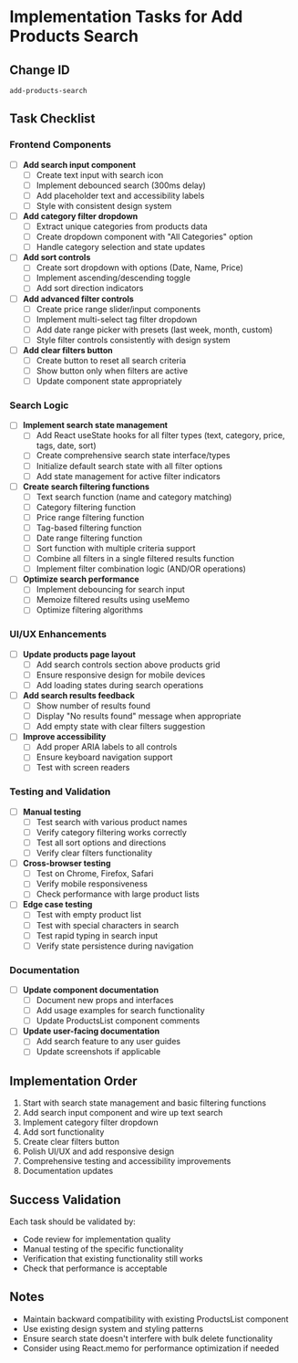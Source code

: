 # Implementation Tasks for Add Products Search

## Change ID
`add-products-search`

## Task Checklist

### Frontend Components

- [ ] **Add search input component**
  - [ ] Create text input with search icon
  - [ ] Implement debounced search (300ms delay)
  - [ ] Add placeholder text and accessibility labels
  - [ ] Style with consistent design system

- [ ] **Add category filter dropdown**
  - [ ] Extract unique categories from products data
  - [ ] Create dropdown component with "All Categories" option
  - [ ] Handle category selection and state updates

- [ ] **Add sort controls**
  - [ ] Create sort dropdown with options (Date, Name, Price)
  - [ ] Implement ascending/descending toggle
  - [ ] Add sort direction indicators

- [ ] **Add advanced filter controls**
  - [ ] Create price range slider/input components
  - [ ] Implement multi-select tag filter dropdown
  - [ ] Add date range picker with presets (last week, month, custom)
  - [ ] Style filter controls consistently with design system

- [ ] **Add clear filters button**
  - [ ] Create button to reset all search criteria
  - [ ] Show button only when filters are active
  - [ ] Update component state appropriately

### Search Logic

- [ ] **Implement search state management**
  - [ ] Add React useState hooks for all filter types (text, category, price, tags, date, sort)
  - [ ] Create comprehensive search state interface/types
  - [ ] Initialize default search state with all filter options
  - [ ] Add state management for active filter indicators

- [ ] **Create search filtering functions**
  - [ ] Text search function (name and category matching)
  - [ ] Category filtering function
  - [ ] Price range filtering function
  - [ ] Tag-based filtering function
  - [ ] Date range filtering function
  - [ ] Sort function with multiple criteria support
  - [ ] Combine all filters in a single filtered results function
  - [ ] Implement filter combination logic (AND/OR operations)

- [ ] **Optimize search performance**
  - [ ] Implement debouncing for search input
  - [ ] Memoize filtered results using useMemo
  - [ ] Optimize filtering algorithms

### UI/UX Enhancements

- [ ] **Update products page layout**
  - [ ] Add search controls section above products grid
  - [ ] Ensure responsive design for mobile devices
  - [ ] Add loading states during search operations

- [ ] **Add search results feedback**
  - [ ] Show number of results found
  - [ ] Display "No results found" message when appropriate
  - [ ] Add empty state with clear filters suggestion

- [ ] **Improve accessibility**
  - [ ] Add proper ARIA labels to all controls
  - [ ] Ensure keyboard navigation support
  - [ ] Test with screen readers

### Testing and Validation

- [ ] **Manual testing**
  - [ ] Test search with various product names
  - [ ] Verify category filtering works correctly
  - [ ] Test all sort options and directions
  - [ ] Verify clear filters functionality

- [ ] **Cross-browser testing**
  - [ ] Test on Chrome, Firefox, Safari
  - [ ] Verify mobile responsiveness
  - [ ] Check performance with large product lists

- [ ] **Edge case testing**
  - [ ] Test with empty product list
  - [ ] Test with special characters in search
  - [ ] Test rapid typing in search input
  - [ ] Verify state persistence during navigation

### Documentation

- [ ] **Update component documentation**
  - [ ] Document new props and interfaces
  - [ ] Add usage examples for search functionality
  - [ ] Update ProductsList component comments

- [ ] **Update user-facing documentation**
  - [ ] Add search feature to any user guides
  - [ ] Update screenshots if applicable

## Implementation Order

1. Start with search state management and basic filtering functions
2. Add search input component and wire up text search
3. Implement category filter dropdown
4. Add sort functionality
5. Create clear filters button
6. Polish UI/UX and add responsive design
7. Comprehensive testing and accessibility improvements
8. Documentation updates

## Success Validation

Each task should be validated by:
- Code review for implementation quality
- Manual testing of the specific functionality
- Verification that existing functionality still works
- Check that performance is acceptable

## Notes

- Maintain backward compatibility with existing ProductsList component
- Use existing design system and styling patterns
- Ensure search state doesn't interfere with bulk delete functionality
- Consider using React.memo for performance optimization if needed